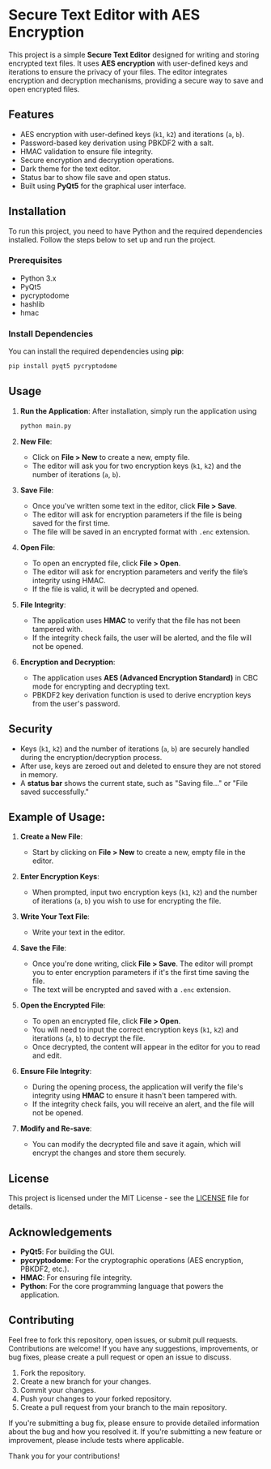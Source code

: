 # Secure Text Editor with AES Encryption

This project is a simple **Secure Text Editor** designed for writing and storing encrypted text files. It uses **AES encryption** with user-defined keys and iterations to ensure the privacy of your files. The editor integrates encryption and decryption mechanisms, providing a secure way to save and open encrypted files.

## Features

- AES encryption with user-defined keys (`k1`, `k2`) and iterations (`a`, `b`).
- Password-based key derivation using PBKDF2 with a salt.
- HMAC validation to ensure file integrity.
- Secure encryption and decryption operations.
- Dark theme for the text editor.
- Status bar to show file save and open status.
- Built using **PyQt5** for the graphical user interface.

## Installation

To run this project, you need to have Python and the required dependencies installed. Follow the steps below to set up and run the project.

### Prerequisites

- Python 3.x
- PyQt5
- pycryptodome
- hashlib
- hmac

### Install Dependencies

You can install the required dependencies using **pip**:

```bash
pip install pyqt5 pycryptodome
```

## Usage

1. **Run the Application**:
   After installation, simply run the application using

   ```bash
   python main.py
   ```
2. **New File**:

   - Click on **File > New** to create a new, empty file.
   - The editor will ask you for two encryption keys (`k1`, `k2`) and the number of iterations (`a`, `b`).
3. **Save File**:

   - Once you've written some text in the editor, click **File > Save**.
   - The editor will ask for encryption parameters if the file is being saved for the first time.
   - The file will be saved in an encrypted format with `.enc` extension.
4. **Open File**:

   - To open an encrypted file, click **File > Open**.
   - The editor will ask for encryption parameters and verify the file’s integrity using HMAC.
   - If the file is valid, it will be decrypted and opened.
5. **File Integrity**:

   - The application uses **HMAC** to verify that the file has not been tampered with.
   - If the integrity check fails, the user will be alerted, and the file will not be opened.
6. **Encryption and Decryption**:

   - The application uses **AES (Advanced Encryption Standard)** in CBC mode for encrypting and decrypting text.
   - PBKDF2 key derivation function is used to derive encryption keys from the user's password.

## Security

- Keys (`k1`, `k2`) and the number of iterations (`a`, `b`) are securely handled during the encryption/decryption process.
- After use, keys are zeroed out and deleted to ensure they are not stored in memory.
- A **status bar** shows the current state, such as "Saving file..." or "File saved successfully."

## Example of Usage:

1. **Create a New File**:

   - Start by clicking on **File > New** to create a new, empty file in the editor.
2. **Enter Encryption Keys**:

   - When prompted, input two encryption keys (`k1`, `k2`) and the number of iterations (`a`, `b`) you wish to use for encrypting the file.
3. **Write Your Text File**:

   - Write your text in the editor.
4. **Save the File**:

   - Once you're done writing, click **File > Save**. The editor will prompt you to enter encryption parameters if it's the first time saving the file.
   - The text will be encrypted and saved with a `.enc` extension.
5. **Open the Encrypted File**:

   - To open an encrypted file, click **File > Open**.
   - You will need to input the correct encryption keys (`k1`, `k2`) and iterations (`a`, `b`) to decrypt the file.
   - Once decrypted, the content will appear in the editor for you to read and edit.
6. **Ensure File Integrity**:

   - During the opening process, the application will verify the file's integrity using **HMAC** to ensure it hasn't been tampered with.
   - If the integrity check fails, you will receive an alert, and the file will not be opened.
7. **Modify and Re-save**:

   - You can modify the decrypted file and save it again, which will encrypt the changes and store them securely.

## License

This project is licensed under the MIT License - see the [LICENSE](LICENSE) file for details.

## Acknowledgements

- **PyQt5**: For building the GUI.
- **pycryptodome**: For the cryptographic operations (AES encryption, PBKDF2, etc.).
- **HMAC**: For ensuring file integrity.
- **Python**: For the core programming language that powers the application.

## Contributing

Feel free to fork this repository, open issues, or submit pull requests. Contributions are welcome! If you have any suggestions, improvements, or bug fixes, please create a pull request or open an issue to discuss.

1. Fork the repository.
2. Create a new branch for your changes.
3. Commit your changes.
4. Push your changes to your forked repository.
5. Create a pull request from your branch to the main repository.

If you're submitting a bug fix, please ensure to provide detailed information about the bug and how you resolved it. If you're submitting a new feature or improvement, please include tests where applicable.

Thank you for your contributions!
